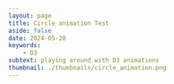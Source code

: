 ```yaml
---
layout: page
title: Circle animation Test
aside: false
date: 2024-05-20
keywords:
    - D3
subtext: playing around with D3 animations
thumbnail: ./thumbnails/circle_animation.png
---
```



<script setup>
import newAnimation from "/components/graphs/newAnimation.vue";
</script>

<FigureTitle title='D3 circle animation'/>
<D3PlotContainer>
<newAnimation/>
</D3PlotContainer>


